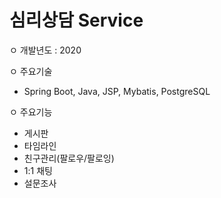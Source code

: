 # 심리상담 Service
ㅇ 개발년도 : 2020

ㅇ 주요기술 
  - Spring Boot, Java, JSP, Mybatis, PostgreSQL

ㅇ 주요기능
  - 게시판 
  - 타임라인
  - 친구관리(팔로우/팔로잉)
  - 1:1 채팅 
  - 설문조사 
